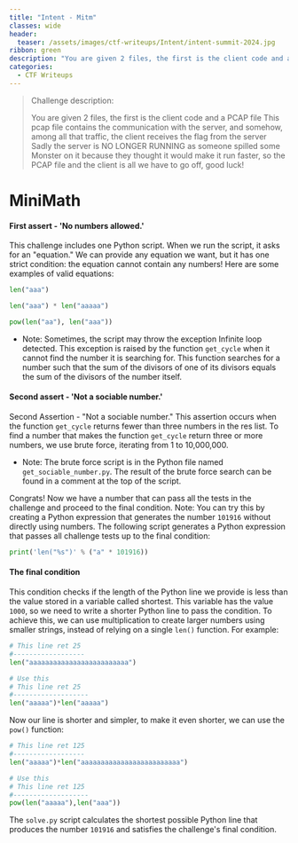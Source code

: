 ```yaml
---
title: "Intent - Mitm"
classes: wide
header:
  teaser: /assets/images/ctf-writeups/Intent/intent-summit-2024.jpg
ribbon: green
description: "You are given 2 files, the first is the client code and a PCAP file This pcap file contains the communication with the server, and somehow, among all that traffic, the client receives the flag from the server Sadly the server is NO LONGER RUNNING as someone spilled some Monster on it because they thought it would make it run faster, so the PCAP file and the client is all we have to go off, good luck!"
categories:
  - CTF Writeups
---
```


> Challenge description:
>
> You are given 2 files, the first is the client code and a PCAP file This pcap file contains the communication with the server, and somehow, among all that traffic, the client receives the flag from the server Sadly the server is NO LONGER RUNNING as someone spilled some Monster on it because they thought it would make it run faster, so the PCAP file and the client is all we have to go off, good luck!




# MiniMath
#### First assert - 'No numbers allowed.'
This challenge includes one Python script. When we run the script, it asks for an "equation." We can provide any equation we want, but it has one strict condition: the equation cannot contain any numbers! Here are some examples of valid equations:

```python
len("aaa")

len("aaa") * len("aaaaa")

pow(len("aa"), len("aaa")) 
```

* Note: Sometimes, the script may throw the exception Infinite loop detected. This exception is raised by the function `get_cycle` when it cannot find the number it is searching for. This function searches for a number such that the sum of the divisors of one of its divisors equals the sum of the divisors of the number itself.


#### Second assert - 'Not a sociable number.'
Second Assertion - "Not a sociable number."
This assertion occurs when the function `get_cycle` returns fewer than three numbers in the res list. To find a number that makes the function `get_cycle` return three or more numbers, we use brute force, iterating from 1 to 10,000,000.

* Note: The brute force script is in the Python file named `get_sociable_number.py`. 
The result of the brute force search can be found in a comment at the top of the script.

Congrats! Now we have a number that can pass all the tests in the challenge and proceed to the final condition.
Note: You can try this by creating a Python expression that generates the number `101916` without directly using numbers. The following script generates a Python expression that passes all challenge tests up to the final condition:

```python
print('len("%s")' % ("a" * 101916))
```

#### The final condition
This condition checks if the length of the Python line we provide is less than the value stored in a variable called shortest. This variable has the value `1000`, so we need to write a shorter Python line to pass the condition. To achieve this, we can use multiplication to create larger numbers using smaller strings, instead of relying on a single `len()` function. For example:

```python
# This line ret 25
#------------------
len("aaaaaaaaaaaaaaaaaaaaaaaaa")

# Use this
# This line ret 25
#-------------------
len("aaaaa")*len("aaaaa")
```
Now our line is shorter and simpler, to make it even shorter, we can use the `pow()` function:

```python
# This line ret 125
#------------------
len("aaaaa")*len("aaaaaaaaaaaaaaaaaaaaaaaaa")

# Use this
# This line ret 125
#-------------------
pow(len("aaaaa"),len("aaa"))
```

The `solve.py` script calculates the shortest possible Python line that produces the number `101916` and satisfies the challenge's final condition.
